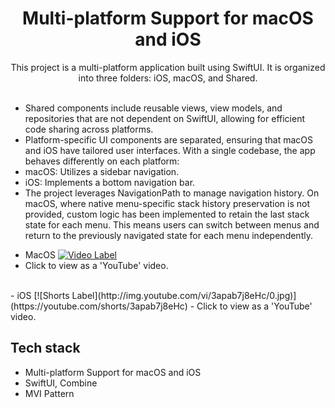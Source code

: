 <h1 align="center">Multi-platform Support for macOS and iOS</h1>

<p align="center">  
 This project is a multi-platform application built using SwiftUI. It is organized into three folders: iOS, macOS, and Shared.
</br>
</br>

<ul>
<li>Shared components include reusable views, view models, and repositories that are not dependent on SwiftUI, allowing for efficient code sharing across platforms.</li>
<li>Platform-specific UI components are separated, ensuring that macOS and iOS have tailored user interfaces. With a single codebase, the app behaves differently on each platform:</li>
<li>macOS: Utilizes a sidebar navigation.</li>
<li>iOS: Implements a bottom navigation bar.</li>
<li>The project leverages NavigationPath to manage navigation history. On macOS, where native menu-specific stack history preservation is not provided, custom logic has been implemented to retain the last stack state for each menu. This means users can switch between menus and return to the previously navigated state for each menu independently.</li>
</ul>

- MacOS 
[![Video Label](http://img.youtube.com/vi/YsAy3gaI6mE/0.jpg)](https://youtu.be/YsAy3gaI6mE)
- Click to view as a 'YouTube' video.  

</br>
- iOS 
[![Shorts Label](http://img.youtube.com/vi/3apab7j8eHc/0.jpg)](https://youtube.com/shorts/3apab7j8eHc)
- Click to view as a 'YouTube' video.  



## Tech stack
- Multi-platform Support for macOS and iOS
- SwiftUI, Combine
- MVI Pattern

